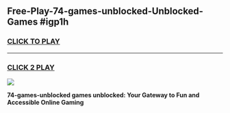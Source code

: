 
## Free-Play-74-games-unblocked-Unblocked-Games #igp1h
<h3>
<a href="https://news.freeplayer.one?title=74-games-unblocked&ref=8M">CLICK TO PLAY</a></h3>
<hr>

<h3>
<a href="https://news.freeplayer.one?title=74-games-unblocked&ref=8M">CLICK 2 PLAY</a>
  
</h3>

<a href="https://news.freeplayer.one?title=74-games-unblocked&ref=8M"><img src="https://clearcache.store/games.png"></a>


**74-games-unblocked games unblocked: Your Gateway to Fun and Accessible Online Gaming**
